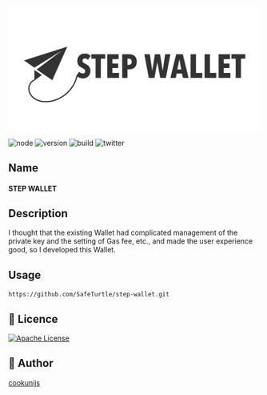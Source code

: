 <p align="center">
  <img src="./static/Logo_step_wallet.png" width="1280">
</p>

![node](https://img.shields.io/node/v/expo-cli)
![version](https://img.shields.io/github/v/release/SafeTurtle/stepwallet.eth)
![build](https://img.shields.io/github/workflow/status/SafeTurtle/stepwallet.eth/Node%20CI)
![twitter](https://img.shields.io/twitter/url?style=social&url=https%3A%2F%2Ftwitter.com%2FDaiki_k21)

## Name
#### STEP WALLET

## Description
I thought that the existing Wallet had complicated management of the private key and the setting of Gas fee, etc., and made the user experience good, so I developed this Wallet.

## Usage
```
https://github.com/SafeTurtle/step-wallet.git
```

## 🎫 Licence

[![Apache License](https://img.shields.io/badge/License-Apache-blue.svg?style=flat)](LICENSE)

## 👀 Author

[cookunijs](https://github.com/cookunijs)
